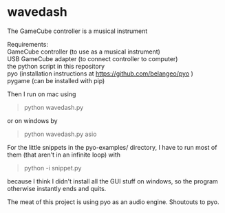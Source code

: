# wavedash
The GameCube controller is a musical instrument

Requirements:  
GameCube controller (to use as a musical instrument)  
USB GameCube adapter (to connect controller to computer)  
the python script in this repository  
pyo (installation instructions at https://github.com/belangeo/pyo )  
pygame (can be installed with pip)

Then I run on mac using

>python wavedash.py

or on windows by

>python wavedash.py asio



For the little snippets in the pyo-examples/ directory, I have to run most of them (that aren't in an infinite loop) with 

> python -i snippet.py

because I think I didn't install all the GUI stuff on windows, so the program otherwise instantly ends and quits.



The meat of this project is using pyo as an audio engine.  Shoutouts to pyo.

